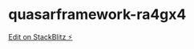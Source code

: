 # quasarframework-ra4gx4

[Edit on StackBlitz ⚡️](https://stackblitz.com/edit/quasarframework-ra4gx4)